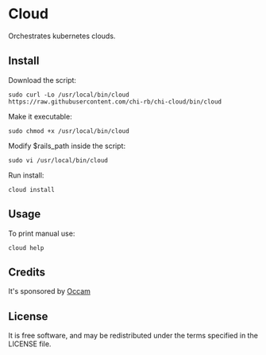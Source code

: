 # Cloud

Orchestrates kubernetes clouds.

## Install

Download the script:
```
sudo curl -Lo /usr/local/bin/cloud https://raw.githubusercontent.com/chi-rb/chi-cloud/bin/cloud
```

Make it executable:
```
sudo chmod +x /usr/local/bin/cloud
```

Modify $rails_path inside the script:
```
sudo vi /usr/local/bin/cloud
```

Run install:
```
cloud install
```

## Usage

To print manual use:
```
cloud help
```

## Credits

It's sponsored by [Occam](https://www.occam.global)

## License

It is free software, and may be redistributed under the terms specified in the LICENSE file.
